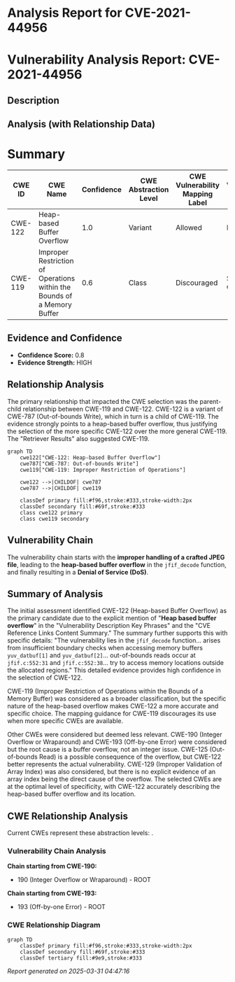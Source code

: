 # Analysis Report for CVE-2021-44956

# Vulnerability Analysis Report: CVE-2021-44956

## Description



## Analysis (with Relationship Data)

# Summary
| CWE ID  | CWE Name  | Confidence | CWE Abstraction Level | CWE Vulnerability Mapping Label | CWE-Vulnerability Mapping Notes |
|---|---|---|---|---|---|
| CWE-122 | Heap-based Buffer Overflow | 1.0 | Variant | Allowed | Primary CWE |
| CWE-119 | Improper Restriction of Operations within the Bounds of a Memory Buffer | 0.6 | Class | Discouraged | Secondary Candidate |

## Evidence and Confidence

*   **Confidence Score:** 0.8
*   **Evidence Strength:** HIGH

## Relationship Analysis
The primary relationship that impacted the CWE selection was the parent-child relationship between CWE-119 and CWE-122. CWE-122 is a variant of CWE-787 (Out-of-bounds Write), which in turn is a child of CWE-119. The evidence strongly points to a heap-based buffer overflow, thus justifying the selection of the more specific CWE-122 over the more general CWE-119. The "Retriever Results" also suggested CWE-119.

```mermaid
graph TD
    cwe122["CWE-122: Heap-based Buffer Overflow"]
    cwe787["CWE-787: Out-of-bounds Write"]
    cwe119["CWE-119: Improper Restriction of Operations"]
    
    cwe122 -->|CHILDOF| cwe787
    cwe787 -->|CHILDOF| cwe119
    
    classDef primary fill:#f96,stroke:#333,stroke-width:2px
    classDef secondary fill:#69f,stroke:#333
    class cwe122 primary
    class cwe119 secondary
```

## Vulnerability Chain
The vulnerability chain starts with the **improper handling of a crafted JPEG file**, leading to the **heap-based buffer overflow** in the `jfif_decode` function, and finally resulting in a **Denial of Service (DoS)**.

## Summary of Analysis
The initial assessment identified CWE-122 (Heap-based Buffer Overflow) as the primary candidate due to the explicit mention of "**Heap based buffer overflow**" in the "Vulnerability Description Key Phrases" and the "CVE Reference Links Content Summary." The summary further supports this with specific details: "The vulnerability lies in the `jfif_decode` function... arises from insufficient boundary checks when accessing memory buffers `yuv_datbuf[1]` and `yuv_datbuf[2]`... out-of-bounds reads occur at `jfif.c:552:31` and `jfif.c:552:38`... try to access memory locations outside the allocated regions." This detailed evidence provides high confidence in the selection of CWE-122.

CWE-119 (Improper Restriction of Operations within the Bounds of a Memory Buffer) was considered as a broader classification, but the specific nature of the heap-based overflow makes CWE-122 a more accurate and specific choice. The mapping guidance for CWE-119 discourages its use when more specific CWEs are available.

Other CWEs were considered but deemed less relevant. CWE-190 (Integer Overflow or Wraparound) and CWE-193 (Off-by-one Error) were considered but the root cause is a buffer overflow, not an integer issue. CWE-125 (Out-of-bounds Read) is a possible consequence of the overflow, but CWE-122 better represents the actual vulnerability. CWE-129 (Improper Validation of Array Index) was also considered, but there is no explicit evidence of an array index being the direct cause of the overflow.
The selected CWEs are at the optimal level of specificity, with CWE-122 accurately describing the heap-based buffer overflow and its location.


## CWE Relationship Analysis

Current CWEs represent these abstraction levels: .


### Vulnerability Chain Analysis

**Chain starting from CWE-190:**
- 190 (Integer Overflow or Wraparound) - ROOT


**Chain starting from CWE-193:**
- 193 (Off-by-one Error) - ROOT



### CWE Relationship Diagram

```mermaid
graph TD
    classDef primary fill:#f96,stroke:#333,stroke-width:2px
    classDef secondary fill:#69f,stroke:#333
    classDef tertiary fill:#9e9,stroke:#333
```



*Report generated on 2025-03-31 04:47:16*
